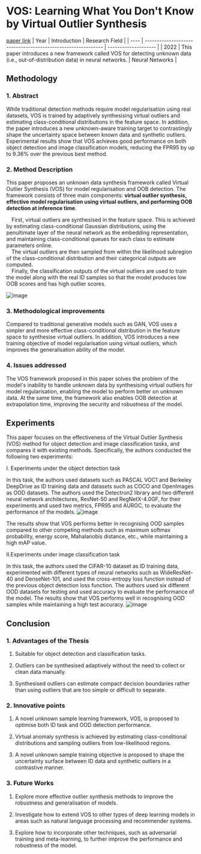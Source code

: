 # VOS: Learning What You Don't Know by Virtual Outlier Synthesis
[paper link](https://arxiv.org/pdf/2202.01197) 
| Year | Introduction                                                         | Research Field                 |
| ---- | ------------------------------------------------------------ | -------------------- |
| 2022 | This paper introduces a new framework called VOS for detecting unknown data (i.e., out-of-distribution data) in neural networks.         |   Neural Networks        |

## Methodology

### 1. Abstract
While traditional detection methods require model regularisation using real datasets, VOS is trained by adaptively synthesising virtual outliers and estimating class-conditional distributions in the feature space. In addition, the paper introduces a new unknown-aware training target to contrastingly shape the uncertainty space between known data and synthetic outliers. Experimental results show that VOS achieves good performance on both object detection and image classification models, reducing the FPR95 by up to 9.36% over the previous best method.

### 2. Method Description 
This paper proposes an unknown data synthesis framework called Virtual Outlier Synthesis (VOS) for model regularisation and OOB detection. The framework consists of three main components: **virtual outlier synthesis, effective model regularisation using virtual outliers, and performing OOB detection at inference time**.

&emsp;First, virtual outliers are synthesised in the feature space. This is achieved by estimating class-conditional Gaussian distributions, using the penultimate layer of the neural network as the embedding representation, and maintaining class-conditional queues for each class to estimate parameters online. 
<br>&emsp;The virtual outliers are then sampled from within the likelihood subregion of the class-conditional distribution and their categorical outputs are computed. 
<br>&emsp;Finally, the classification outputs of the virtual outliers are used to train the model along with the real ID samples so that the model produces low OOB scores and has high outlier scores.

![image](https://github.com/user-attachments/assets/9210e080-bcec-4381-a104-ca803de5a90c)

### 3. Methodological improvements
Compared to traditional generative models such as GAN, VOS uses a simpler and more effective class-conditional distribution in the feature space to synthesise virtual outliers. In addition, VOS introduces a new training objective of model regularisation using virtual outliers, which improves the generalisation ability of the model.

### 4. Issues addressed 
The VOS framework proposed in this paper solves the problem of the model's inability to handle unknown data by synthesising virtual outliers for model regularisation, enabling the model to perform better on unknown data. At the same time, the framework also enables OOB detection at extrapolation time, improving the security and robustness of the model.

## Experiments
This paper focuses on the effectiveness of the Virtual Outlier Synthesis (VOS) method for object detection and image classification tasks, and compares it with existing methods. Specifically, the authors conducted the following two experiments:

I. Experiments under the object detection task

In this task, the authors used datasets such as PASCAL VOC1 and Berkeley DeepDrive as ID training data and datasets such as COCO and OpenImages as OOD datasets. The authors used the Detectron2 library and two different neural network architectures, ResNet-50 and RegNetX-4.0GF, for their experiments and used two metrics, FPR95 and AUROC, to evaluate the performance of the models. 
![image](https://github.com/user-attachments/assets/de8bc799-4954-4a88-a683-fbfedcc63539)

The results show that VOS performs better in recognising OOD samples compared to other competing methods such as maximum softmax probability, energy score, Mahalanobis distance, etc., while maintaining a high mAP value.

II.Experiments under image classification task

In this task, the authors used the CIFAR-10 dataset as ID training data, experimented with different types of neural networks such as WideResNet-40 and DenseNet-101, and used the cross-entropy loss function instead of the previous object detection loss function. The authors used six different OOD datasets for testing and used accuracy to evaluate the performance of the model. The results show that VOS performs well in recognising OOD samples while maintaining a high test accuracy. 
![image](https://github.com/user-attachments/assets/64b081ed-1da2-4db3-b63e-5745cb07d964)

## Conclusion

### 1. Advantages of the Thesis
  1. Suitable for object detection and classification tasks.
  
  2. Outliers can be synthesised adaptively without the need to collect or clean data manually.
  
  3. Synthesised outliers can estimate compact decision boundaries rather than using outliers that are too simple or difficult to separate.

### 2. Innovative points
  1. A novel unknown sample learning framework, VOS, is proposed to optimise both ID task and OOD detection performance.
  
  2. Virtual anomaly synthesis is achieved by estimating class-conditional distributions and sampling outliers from low-likelihood regions.
  
  3. A novel unknown sample training objective is proposed to shape the uncertainty surface between ID data and synthetic outliers in a contrastive manner.

### 3. Future Works
  1. Explore more effective outlier synthesis methods to improve the robustness and generalisation of models.
  
  2. Investigate how to extend VOS to other types of deep learning models in areas such as natural language processing and recommender systems.

  3. Explore how to incorporate other techniques, such as adversarial training and meta-learning, to further improve the performance and robustness of the model.  
